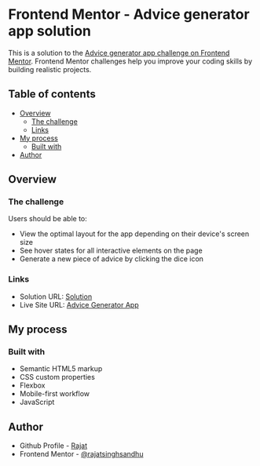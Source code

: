 # Frontend Mentor - Advice generator app solution

This is a solution to the [Advice generator app challenge on Frontend Mentor](https://www.frontendmentor.io/challenges/advice-generator-app-QdUG-13db). Frontend Mentor challenges help you improve your coding skills by building realistic projects.

## Table of contents

- [Overview](#overview)
  - [The challenge](#the-challenge)
  - [Links](#links)
- [My process](#my-process)
  - [Built with](#built-with)
- [Author](#author)

## Overview

### The challenge

Users should be able to:

- View the optimal layout for the app depending on their device's screen size
- See hover states for all interactive elements on the page
- Generate a new piece of advice by clicking the dice icon

### Links

- Solution URL: [Solution](https://github.com/rajatsandhuu/Frontend-Mentor/tree/main/Advice%20Generator%20App)
- Live Site URL: [Advice Generator App](https://rajatsandhuu.github.io/Frontend-Mentor/Advice%20Generator%20App)

## My process

### Built with

- Semantic HTML5 markup
- CSS custom properties
- Flexbox
- Mobile-first workflow
- JavaScript

## Author

- Github Profile - [Rajat](https://github.com/rajatsandhuu)
- Frontend Mentor - [@rajatsinghsandhu](https://www.frontendmentor.io/profile/rajatsinghsandhu)
